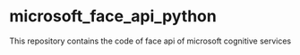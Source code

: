 # microsoft_face_api_python
 This repository contains the code of face api of microsoft cognitive services
